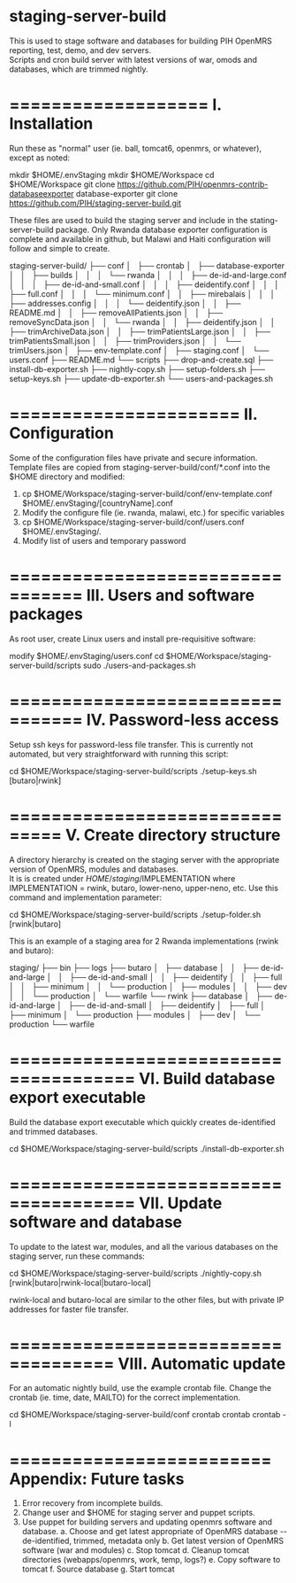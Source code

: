 staging-server-build
====================
This is used to stage software and databases for building PIH OpenMRS reporting, test, demo, and dev servers.  
Scripts and cron build server with latest versions of war, omods and databases, which are trimmed nightly.

===================
I.  Installation
===================
Run these as "normal" user (ie. ball, tomcat6, openmrs, or whatever), except as noted:

mkdir $HOME/.envStaging
mkdir $HOME/Workspace
cd $HOME/Workspace
git clone https://github.com/PIH/openmrs-contrib-databaseexporter database-exporter
git clone https://github.com/PIH/staging-server-build.git

These files are used to build the staging server and include in the stating-server-build package.  Only Rwanda 
database exporter configuration is complete and available in github, but Malawi and Haiti configuration will 
follow and simple to create.

staging-server-build/
├── conf
│   ├── crontab
│   ├── database-exporter
│   │   ├── builds
│   │   │   └── rwanda
│   │   │       ├── de-id-and-large.conf
│   │   │       ├── de-id-and-small.conf
│   │   │       ├── deidentify.conf
│   │   │       ├── full.conf
│   │   │       └── minimum.conf
│   │   ├── mirebalais
│   │   │   ├── addresses.config
│   │   │   └── deidentify.json
│   │   ├── README.md
│   │   ├── removeAllPatients.json
│   │   ├── removeSyncData.json
│   │   └── rwanda
│   │       ├── deidentify.json
│   │       ├── trimArchiveData.json
│   │       ├── trimPatientsLarge.json
│   │       ├── trimPatientsSmall.json
│   │       ├── trimProviders.json
│   │       └── trimUsers.json
│   ├── env-template.conf
│   ├── staging.conf
│   └── users.conf
├── README.md
└── scripts
    ├── drop-and-create.sql
    ├── install-db-exporter.sh
    ├── nightly-copy.sh
    ├── setup-folders.sh
    ├── setup-keys.sh
    ├── update-db-exporter.sh
    └── users-and-packages.sh

======================
II. Configuration  
======================

Some of the configuration files have private and secure information.  Template files are copied from
staging-server-build/conf/*.conf into the $HOME directory and modified:

1. cp $HOME/Workspace/staging-server-build/conf/env-template.conf $HOME/.envStaging/[countryName].conf
2. Modify the configure file (ie. rwanda, malawi, etc.) for specific variables
3. cp $HOME/Workspace/staging-server-build/conf/users.conf $HOME/.envStaging/.
4. Modify list of users and temporary password

=================================
III. Users and software packages
=================================
As root user, create Linux users and install pre-requisitive software:

modify $HOME/.envStaging/users.conf
cd $HOME/Workspace/staging-server-build/scripts
sudo ./users-and-packages.sh

=================================
IV. Password-less access
=================================
Setup ssh keys for password-less file transfer.  This is currently not automated, but very straightforward with running this script:

cd $HOME/Workspace/staging-server-build/scripts
./setup-keys.sh [butaro|rwink]

===============================
V. Create directory structure
===============================
A directory hierarchy is created on the staging server with the appropriate version of OpenMRS, modules and databases.  
It is is created under $HOME/staging/$IMPLEMENTATION where IMPLEMENTATION = rwink, butaro, lower-neno, upper-neno, etc.
Use this command and implementation parameter:  

cd $HOME/Workspace/staging-server-build/scripts
./setup-folder.sh [rwink|butaro]

This is an example of a staging area for 2 Rwanda implementations (rwink and butaro):

staging/
├── bin
├── logs
├── butaro
│   ├── database
│   │   ├── de-id-and-large
│   │   ├── de-id-and-small
│   │   ├── deidentify
│   │   ├── full
│   │   ├── minimum
│   │   └── production
│   ├── modules
│   │   ├── dev
│   │   └── production
│   └── warfile
└── rwink
    ├── database
    │   ├── de-id-and-large
    │   ├── de-id-and-small
    │   ├── deidentify
    │   ├── full
    │   ├── minimum
    │   └── production
    ├── modules
    │   ├── dev
    │   └── production
    └── warfile


======================================
VI. Build database export executable
======================================
Build the database export executable which quickly creates de-identified and trimmed databases.

cd $HOME/Workspace/staging-server-build/scripts
./install-db-exporter.sh

======================================
VII.  Update software and database 
======================================
To update to the latest war, modules, and all the various databases on the staging server, run these commands:

cd $HOME/Workspace/staging-server-build/scripts
./nightly-copy.sh [rwink|butaro|rwink-local|butaro-local]

rwink-local and butaro-local are similar to the other files, but with private IP addresses for faster file transfer.

====================================
VIII.  Automatic update
====================================
For an automatic nightly build, use the example crontab file.  Change the crontab (ie. time, date, MAILTO) for 
the correct implementation.

cd $HOME/Workspace/staging-server-build/conf
crontab crontab
crontab -l


=========================
Appendix:  Future tasks
=========================
1. Error recovery from incomplete builds.
2. Change user and $HOME for staging server and puppet scripts.
3. Use puppet for building servers and updating openmrs software and database.
  a. Choose and get latest appropriate of OpenMRS database -- de-identified, trimmed, metadata only
  b. Get latest version of OpenMRS software (war and modules)
  c. Stop tomcat 
  d. Cleanup tomcat directories (webapps/openmrs, work, temp, logs?)
  e. Copy software to tomcat
  f. Source database
  g. Start tomcat 
   